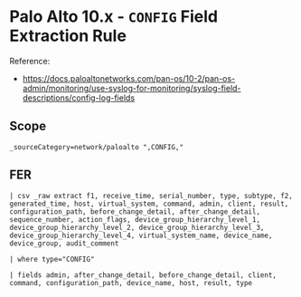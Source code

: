 # Palo Alto 10.x - `CONFIG` Field Extraction Rule

Reference:
- https://docs.paloaltonetworks.com/pan-os/10-2/pan-os-admin/monitoring/use-syslog-for-monitoring/syslog-field-descriptions/config-log-fields

## Scope
```
_sourceCategory=network/paloalto ",CONFIG,"
```

## FER
```
| csv _raw extract f1, receive_time, serial_number, type, subtype, f2, generated_time, host, virtual_system, command, admin, client, result, configuration_path, before_change_detail, after_change_detail, sequence_number, action_flags, device_group_hierarchy_level_1, device_group_hierarchy_level_2, device_group_hierarchy_level_3, device_group_hierarchy_level_4, virtual_system_name, device_name, device_group, audit_comment

| where type="CONFIG"

| fields admin, after_change_detail, before_change_detail, client, command, configuration_path, device_name, host, result, type
```